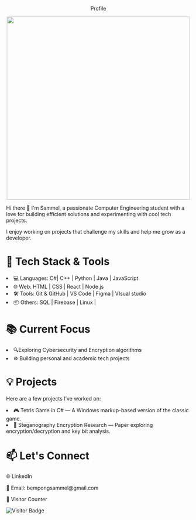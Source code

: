 <div align="center"> 
  <p>Profile</p>
  <img src="https://cdn.pixabay.com/photo/2024/05/15/20/57/developer-8764522_640.jpg" width=500 height=500 />
</div>
<div>
  <p>
    Hi there 👋 I'm Sammel, a passionate Computer Engineering student with a love for building efficient solutions and experimenting with cool tech projects.
    <p>I enjoy working on projects that challenge my skills and help me grow as a developer.</p>
  </p>
</div>
<div>
  <h1><b>🔧 Tech Stack & Tools</b></h1>
  <p>
    <li>
💻 Languages: C#| C++ | Python | Java | JavaScript
    </li>
<li>🌐 Web: HTML | CSS | React | Node.js</li>
<li>
🛠️ Tools: Git & GitHub | VS Code | Figma | VIsual studio
</li>
    <li>
📦 Others: SQL | Firebase | Linux |
    </li>
  </p>
</div>
<div>
  <h1>📚 Current Focus</h1>
  <p>
    <li>🔍Exploring Cybersecurity and Encryption algorithms</li>
    <li>⚙️ Building personal and academic tech projects</li>
  </p>
</div>
<div>
  <h1>💡 Projects</h1>
  <p>Here are a few projects I’ve worked on:</p>
  <p>
    <li>🎮 Tetris Game in C# — A Windows markup-based version of the classic game.</li>
    <li>🔐 Steganography Encryption Research — Paper exploring encryption/decryption and key bit analysis.</li>
    
  </p>
</div>
<h1>📫 Let's Connect</h1>
<p>🌐 LinkedIn</p>

<p>📧 Email: bempongsammel@gmail.com</p>
  
</div>

 <div> 👀 Visitor Counter 

![Visitor Badge](https://komarev.com/ghpvc/?username=BSammel&style=flat-square&color=blue)
</div>
